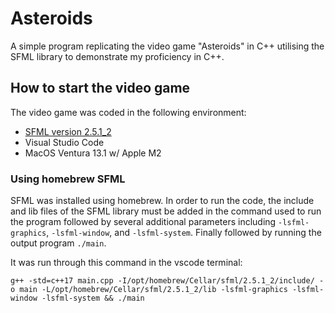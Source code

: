 # Asteroids
A simple program replicating the video game "Asteroids" in C++ utilising the SFML library to demonstrate my proficiency in C++. 

## How to start the video game

The video game was coded in the following environment: 
* [SFML version 2.5.1_2](https://www.sfml-dev.org/download/sfml/2.5.1/)
* Visual Studio Code
* MacOS Ventura 13.1 w/ Apple M2

### Using homebrew SFML

SFML was installed using homebrew. In order to run the code, the include and lib files of the SFML library must be added in the command used to run the program followed by several additional parameters including `-lsfml-graphics`, `-lsfml-window`, and `-lsfml-system`. Finally followed by running the output program `./main`.

It was run through this command in the vscode terminal:
```
g++ -std=c++17 main.cpp -I/opt/homebrew/Cellar/sfml/2.5.1_2/include/ -o main -L/opt/homebrew/Cellar/sfml/2.5.1_2/lib -lsfml-graphics -lsfml-window -lsfml-system && ./main
```